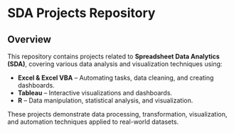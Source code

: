 # **SDA Projects Repository**  

## **Overview**  
This repository contains projects related to **Spreadsheet Data Analytics (SDA)**, covering various data analysis and visualization techniques using:  
- **Excel & Excel VBA** – Automating tasks, data cleaning, and creating dashboards.  
- **Tableau** – Interactive visualizations and dashboards.  
- **R** – Data manipulation, statistical analysis, and visualization.  

These projects demonstrate data processing, transformation, visualization, and automation techniques applied to real-world datasets.  


